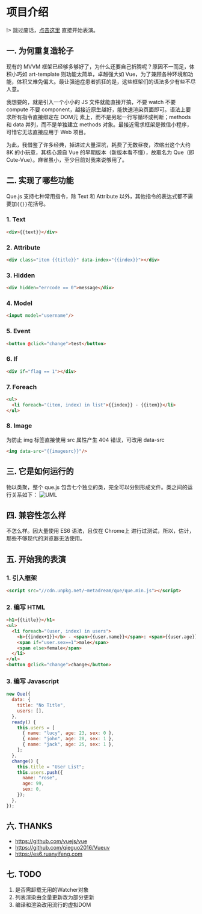 # 项目介绍

!> 跳过废话，[点击这里](#五-开始我的表演) 直接开始表演。

## 一. 为何重复造轮子

现有的 MVVM 框架已经够多够好了，为什么还要自己折腾呢？原因不一而足，体积小巧如
art-template 则功能太简单，卓越强大如
Vue，为了兼顾各种环境和功能，体积又难免偏大。最让强迫症患者抓狂的是，这些框架们的语法多少有些不尽人意。

我想要的，就是引入一个小小的 JS 文件就能直接开搞，不要 watch 不要 compute 不要
component，越接近原生越好，能快速渲染页面即可。语法上要求所有指令直接绑定在
DOM元 素上，而不是另起一行写循环或判断；methods 和 data 并列，而不是单独建立
methods 对象。最接近需求框架是微信小程序，可惜它无法直接应用于 Web 项目。

为此，我借鉴了许多经典，掉进过大量深坑，耗费了无数昼夜，浓缩出这个大约 8K
的小玩意，其核心源自 Vue 的早期版本（新版本看不懂），故取名为 Que（即
Cute-Vue）。麻雀虽小，至少目前对我来说够用了。

## 二. 实现了哪些功能

Que.js 支持七种常用指令，除 Text 和 Attribute
以外，其他指令的表达式都不需要加`{{}}`花括号。

### 1. Text

```html
<div>{{text}}</div>
```

### 2. Attribute

```html
<div class="item {{title}}" data-index="{{index}}"></div>
```

### 3. Hidden

```html
<div hidden="errcode == 0">message</div>
```

### 4. Model

```html
<input model="username"/>
```

### 5. Event

```html
<button @click="change">test</button>
```

### 6. If

```html
<div if="flag == 1"></div>
```

### 7. Foreach

```html
<ul>
  <li foreach="(item, index) in list">{{index}} - {{item}}</li>
</ul>
```

### 8. Image

为防止 img 标签直接使用 src 属性产生 404 错误，可改用 data-src

```html
<img data-src="{{imagesrc}}"/>
```

## 三. 它是如何运行的

物以类聚，整个 que.js
包含七个独立的类，完全可以分别形成文件。类之间的运行关系如下：
![UML](https://cdn.unpkg.net/~metadream/que/docs/assets/uml.png)

## 四. 兼容性怎么样

不怎么样。因大量使用 ES6 语法，且仅在 Chrome上
进行过测试，所以，估计，那些不够现代的浏览器无法使用。

## 五. 开始我的表演

### 1. 引入框架

```html
<script src="//cdn.unpkg.net/~metadream/que/que.min.js"></script>
```

### 2. 编写 HTML

```html
<h1>{{title}}</h1>
<ul>
  <li foreach="(user, index) in users">
    <b>{{index+1}}</b> - <span>{{user.name}}</span>: <span>{{user.age}}</span>
    <span if="user.sex==1">male</span>
    <span else>female</span>
  </li>
</ul>
<button @click="change">change</button>
```

### 3. 编写 Javascript

```js
new Que({
  data: {
    title: "No Title",
    users: [],
  },
  ready() {
    this.users = [
      { name: "lucy", age: 23, sex: 0 },
      { name: "john", age: 28, sex: 1 },
      { name: "jack", age: 25, sex: 1 },
    ];
  },
  change() {
    this.title = "User List";
    this.users.push({
      name: "rose",
      age: 99,
      sex: 0,
    });
  },
});
```

## 六. THANKS

- https://github.com/vuejs/vue
- https://github.com/qieguo2016/Vueuv
- https://es6.ruanyifeng.com

## 七. TODO

1. 是否需卸载无用的Watcher对象
2. 列表渲染由全量更新改为部分更新
3. 编译和渲染改用流行的虚拟DOM
